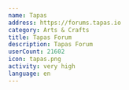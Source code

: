 ```yaml
---
name: Tapas
address: https://forums.tapas.io
category: Arts & Crafts
title: Tapas Forum
description: Tapas Forum
userCount: 21602
icon: tapas.png
activity: very high
language: en
---
```

